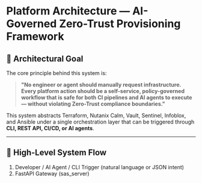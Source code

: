 # Platform Architecture — AI-Governed Zero-Trust Provisioning Framework


## 🎯 Architectural Goal

The core principle behind this system is:

> **"No engineer or agent should manually request infrastructure. Every platform action should be a self-service, policy-governed workflow that is safe for both CI pipelines and AI agents to execute — without violating Zero-Trust compliance boundaries."**

This system abstracts Terraform, Nutanix Calm, Vault, Sentinel, Infoblox, and Ansible under a single orchestration layer that can be triggered through **CLI, REST API, CI/CD, or AI agents**.

---

## 🧠 High-Level System Flow

1. Developer / AI Agent / CLI Trigger  (natural language or JSON intent)
2. FastAPI Gateway (sas_server) 